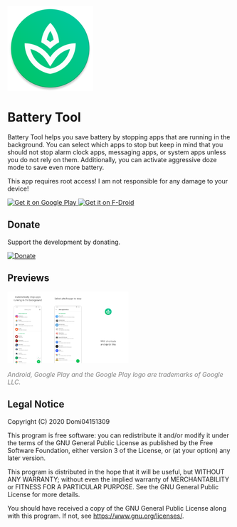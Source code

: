 ![App Icon](https://raw.githubusercontent.com/Domi04151309/BatteryTool/main/app/src/main/res/mipmap-xxxhdpi/ic_launcher.png)
# Battery Tool

Battery Tool helps you save battery by stopping apps that are running in the background.
You can select which apps to stop but keep in mind that you should not stop alarm clock apps, messaging apps, or system apps unless you do not rely on them.
Additionally, you can activate aggressive doze mode to save even more battery.

This app requires root access!
I am not responsible for any damage to your device!


<a href='https://play.google.com/store/apps/details?id=io.github.domi04151309.batterytool'>
  <img src='https://play.google.com/intl/en_us/badges/images/generic/en_badge_web_generic.png'
  alt='Get it on Google Play'
  height="80"/>
</a>
<a href="https://f-droid.org/packages/io.github.domi04151309.batterytool">
  <img src="https://fdroid.gitlab.io/artwork/badge/get-it-on.png"
  alt="Get it on F-Droid"
  height="80"/>
</a>

## Donate
Support the development by donating.

<a href="https://www.paypal.com/donate/?hosted_button_id=487FTCX52P9WA">
	<img src="https://img.shields.io/badge/-Donate-black?style=for-the-badge&logo=paypal" alt="Donate">
</a>

## Previews
<img src="https://raw.githubusercontent.com/Domi04151309/BatteryTool/main/fastlane/metadata/android/en-US/images/phoneScreenshots/1.jpg" width="18%" /><img src="https://raw.githubusercontent.com/Domi04151309/BatteryTool/main/fastlane/metadata/android/en-US/images/phoneScreenshots/2.jpg" width="18%" /><img src="https://raw.githubusercontent.com/Domi04151309/BatteryTool/main/fastlane/metadata/android/en-US/images/phoneScreenshots/3.jpg" width="18%" />

<i style="color:gray;">
  Android, Google Play and the Google Play logo are trademarks of Google LLC.
</i>

## Legal Notice
Copyright (C) 2020 Domi04151309

This program is free software: you can redistribute it and/or modify
it under the terms of the GNU General Public License as published by
the Free Software Foundation, either version 3 of the License, or
(at your option) any later version.

This program is distributed in the hope that it will be useful,
but WITHOUT ANY WARRANTY; without even the implied warranty of
MERCHANTABILITY or FITNESS FOR A PARTICULAR PURPOSE.  See the
GNU General Public License for more details.

You should have received a copy of the GNU General Public License
along with this program.  If not, see <https://www.gnu.org/licenses/>.
